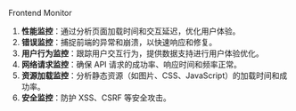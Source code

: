 Frontend Monitor

1. **性能监控**：通过分析页面加载时间和交互延迟，优化用户体验。
2. **错误监控**：捕捉前端的异常和崩溃，以快速响应和修复。
3. **用户行为监控**：跟踪用户交互行为，提供数据支持进行用户体验优化。
4. **网络请求监控**：确保 API 请求的成功率、响应时间和频率正常。
5. **资源加载监控**：分析静态资源（如图片、CSS、JavaScript）的加载时间和成功率。
6. **安全监控**：防护 XSS、CSRF 等安全攻击。
